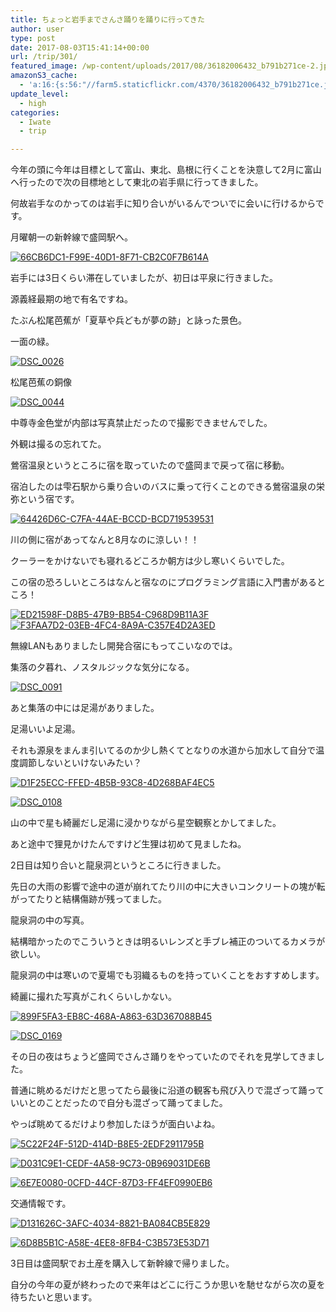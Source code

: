 ```yaml
---
title: ちょっと岩手までさんさ踊りを踊りに行ってきた
author: user
type: post
date: 2017-08-03T15:41:14+00:00
url: /trip/301/
featured_image: /wp-content/uploads/2017/08/36182006432_b791b271ce-2.jpg
amazonS3_cache:
  - 'a:16:{s:56:"//farm5.staticflickr.com/4370/36182006432_b791b271ce.jpg";a:1:{s:9:"timestamp";i:1501774701;}s:56:"//farm5.staticflickr.com/4425/35953707320_1c2c703381.jpg";a:1:{s:9:"timestamp";i:1501774701;}s:56:"//farm5.staticflickr.com/4382/36213916771_2efe679639.jpg";a:1:{s:9:"timestamp";i:1501774701;}s:56:"//farm5.staticflickr.com/4332/35516214094_44b2affc25.jpg";a:1:{s:9:"timestamp";i:1501774701;}s:56:"//farm5.staticflickr.com/4434/36306960526_63a758c7ab.jpg";a:1:{s:9:"timestamp";i:1501774701;}s:56:"//farm5.staticflickr.com/4379/35543185323_1c37784b0b.jpg";a:1:{s:9:"timestamp";i:1501774701;}s:56:"//farm5.staticflickr.com/4295/35542149873_15bf740c5d.jpg";a:1:{s:9:"timestamp";i:1501774701;}s:56:"//farm5.staticflickr.com/4404/36183251782_5f3552a3d4.jpg";a:1:{s:9:"timestamp";i:1501774701;}s:56:"//farm5.staticflickr.com/4338/35514847404_bae898d6a7.jpg";a:1:{s:9:"timestamp";i:1501774701;}s:56:"//farm5.staticflickr.com/4429/36307186806_eed3f23c57.jpg";a:1:{s:9:"timestamp";i:1501774701;}s:56:"//farm5.staticflickr.com/4349/35514871384_0d4d18ccdb.jpg";a:1:{s:9:"timestamp";i:1501774701;}s:56:"//farm5.staticflickr.com/4428/36351876885_a823a0ea4e.jpg";a:1:{s:9:"timestamp";i:1501774701;}s:56:"//farm5.staticflickr.com/4420/35514053614_11462c498b.jpg";a:1:{s:9:"timestamp";i:1501774701;}s:56:"//farm5.staticflickr.com/4424/36213290741_0fc47b2b7b.jpg";a:1:{s:9:"timestamp";i:1501774701;}s:56:"//farm5.staticflickr.com/4413/35952902310_c80090610d.jpg";a:1:{s:9:"timestamp";i:1501774701;}s:56:"//farm5.staticflickr.com/4382/35955494480_27811e720d.jpg";a:1:{s:9:"timestamp";i:1501774701;}}'
update_level:
  - high
categories:
  - Iwate
  - trip

---
```

今年の頭に今年は目標として富山、東北、島根に行くことを決意して2月に富山へ行ったので次の目標地として東北の岩手県に行ってきました。
  
何故岩手なのかってのは岩手に知り合いがいるんでついでに会いに行けるからです。
  
月曜朝一の新幹線で盛岡駅へ。
  
[<img class="alignnone" src="https://farm5.staticflickr.com/4370/36182006432_b791b271ce.jpg" alt="66CB6DC1-F99E-40D1-8F71-CB2C0F7B614A" />][1]

岩手には3日くらい滞在していましたが、初日は平泉に行きました。

源義経最期の地で有名ですね。

たぶん松尾芭蕉が「夏草や兵どもが夢の跡」と詠った景色。

一面の緑。

[<img class="alignnone" src="https://farm5.staticflickr.com/4425/35953707320_1c2c703381.jpg" alt="DSC_0026" />][2]

松尾芭蕉の銅像

[<img class="alignnone" src="https://farm5.staticflickr.com/4382/36213916771_2efe679639.jpg" alt="DSC_0044" />][3]

中尊寺金色堂が内部は写真禁止だったので撮影できませんでした。

外観は撮るの忘れてた。

鶯宿温泉というところに宿を取っていたので盛岡まで戻って宿に移動。

宿泊したのは雫石駅から乗り合いのバスに乗って行くことのできる鶯宿温泉の栄弥という宿です。

[<img class="alignnone" src="https://farm5.staticflickr.com/4332/35516214094_44b2affc25.jpg" alt="64426D6C-C7FA-44AE-BCCD-BCD719539531" />][4]

川の側に宿があってなんと8月なのに涼しい！！

クーラーをかけないでも寝れるどころか朝方は少し寒いくらいでした。

この宿の恐ろしいところはなんと宿なのにプログラミング言語に入門書があるところ！

[<img class="alignnone" src="https://farm5.staticflickr.com/4434/36306960526_63a758c7ab.jpg" alt="ED21598F-D8B5-47B9-BB54-C968D9B11A3F" />][5][<img class="alignnone" src="https://farm5.staticflickr.com/4379/35543185323_1c37784b0b.jpg" alt="F3FAA7D2-03EB-4FC4-8A9A-C357E4D2A3ED" />][6]

無線LANもありましたし開発合宿にもってこいなのでは。

集落の夕暮れ、ノスタルジックな気分になる。

[<img class="alignnone" src="https://farm5.staticflickr.com/4295/35542149873_15bf740c5d.jpg" alt="DSC_0091" />][7]

あと集落の中には足湯がありました。

足湯いいよ足湯。

それも源泉をまんま引いてるのか少し熱くてとなりの水道から加水して自分で温度調節しないといけないみたい？

[<img class="alignnone" src="https://farm5.staticflickr.com/4404/36183251782_5f3552a3d4.jpg" alt="D1F25ECC-FFED-4B5B-93C8-4D268BAF4EC5" />][8]

[<img class="alignnone" src="https://farm5.staticflickr.com/4338/35514847404_bae898d6a7.jpg" alt="DSC_0108" />][9]

山の中で星も綺麗だし足湯に浸かりながら星空観察とかしてました。

あと途中で狸見かけたんですけど生狸は初めて見ましたね。

2日目は知り合いと龍泉洞というところに行きました。

先日の大雨の影響で途中の道が崩れてたり川の中に大きいコンクリートの塊が転がってたりと結構傷跡が残ってました。

龍泉洞の中の写真。

結構暗かったのでこういうときは明るいレンズと手ブレ補正のついてるカメラが欲しい。

龍泉洞の中は寒いので夏場でも羽織るものを持っていくことをおすすめします。

綺麗に撮れた写真がこれくらいしかない。

[<img class="alignnone" src="https://farm5.staticflickr.com/4429/36307186806_eed3f23c57.jpg" alt="899F5FA3-EB8C-468A-A863-63D367088B45" />][10]

[<img class="alignnone" src="https://farm5.staticflickr.com/4349/35514871384_0d4d18ccdb.jpg" alt="DSC_0169" />][11]

その日の夜はちょうど盛岡でさんさ踊りをやっていたのでそれを見学してきました。

普通に眺めるだけだと思ってたら最後に沿道の観客も飛び入りで混ざって踊っていいとのことだったので自分も混ざって踊ってました。

やっぱ眺めてるだけより参加したほうが面白いよね。

[<img class="alignnone" src="https://farm5.staticflickr.com/4428/36351876885_a823a0ea4e.jpg" alt="5C22F24F-512D-414D-B8E5-2EDF2911795B" />][12]

[<img class="alignnone" src="https://farm5.staticflickr.com/4420/35514053614_11462c498b.jpg" alt="D031C9E1-CEDF-4A58-9C73-0B969031DE6B" />][13]

[<img class="alignnone" src="https://farm5.staticflickr.com/4424/36213290741_0fc47b2b7b.jpg" alt="6E7E0080-0CFD-44CF-87D3-FF4EF0990EB6" />][14]

交通情報です。

[<img class="alignnone" src="https://farm5.staticflickr.com/4413/35952902310_c80090610d.jpg" alt="D131626C-3AFC-4034-8821-BA084CB5E829" />][15]

[<img class="alignnone" src="https://farm5.staticflickr.com/4382/35955494480_27811e720d.jpg" alt="6D8B5B1C-A58E-4EE8-8FB4-C3B573E53D71" />][16]

3日目は盛岡駅でお土産を購入して新幹線で帰りました。

自分の今年の夏が終わったので来年はどこに行こうか思いを馳せながら次の夏を待ちたいと思います。

 [1]: http://www.flickr.com/photos/153580739@N08/36182006432 "66CB6DC1-F99E-40D1-8F71-CB2C0F7B614A"
 [2]: http://www.flickr.com/photos/153580739@N08/35953707320 "DSC_0026"
 [3]: http://www.flickr.com/photos/153580739@N08/36213916771 "DSC_0044"
 [4]: http://www.flickr.com/photos/153580739@N08/35516214094 "64426D6C-C7FA-44AE-BCCD-BCD719539531"
 [5]: http://www.flickr.com/photos/153580739@N08/36306960526 "ED21598F-D8B5-47B9-BB54-C968D9B11A3F"
 [6]: http://www.flickr.com/photos/153580739@N08/35543185323 "F3FAA7D2-03EB-4FC4-8A9A-C357E4D2A3ED"
 [7]: http://www.flickr.com/photos/153580739@N08/35542149873 "DSC_0091"
 [8]: http://www.flickr.com/photos/153580739@N08/36183251782 "D1F25ECC-FFED-4B5B-93C8-4D268BAF4EC5"
 [9]: http://www.flickr.com/photos/153580739@N08/35514847404 "DSC_0108"
 [10]: http://www.flickr.com/photos/153580739@N08/36307186806 "899F5FA3-EB8C-468A-A863-63D367088B45"
 [11]: http://www.flickr.com/photos/153580739@N08/35514871384 "DSC_0169"
 [12]: http://www.flickr.com/photos/153580739@N08/36351876885 "5C22F24F-512D-414D-B8E5-2EDF2911795B"
 [13]: http://www.flickr.com/photos/153580739@N08/35514053614 "D031C9E1-CEDF-4A58-9C73-0B969031DE6B"
 [14]: http://www.flickr.com/photos/153580739@N08/36213290741 "6E7E0080-0CFD-44CF-87D3-FF4EF0990EB6"
 [15]: http://www.flickr.com/photos/153580739@N08/35952902310 "D131626C-3AFC-4034-8821-BA084CB5E829"
 [16]: http://www.flickr.com/photos/153580739@N08/35955494480 "6D8B5B1C-A58E-4EE8-8FB4-C3B573E53D71"